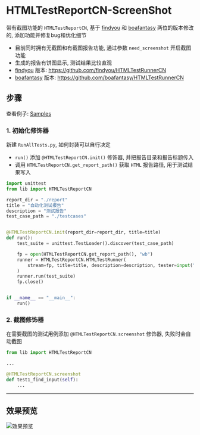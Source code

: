 ﻿# HTMLTestReportCN-ScreenShot

带有截图功能的 `HTMLTestReportCN`, 基于 [findyou](https://github.com/findyou) 和 [boafantasy](https://github.com/boafantasy) 两位的版本修改的, 添加功能并修复bug和优化细节

- 目前同时拥有无截图和有截图报告功能, 通过参数 `need_screenshot` 开启截图功能
- 生成的报告有饼图显示, 测试结果比较直观
- [findyou](https://github.com/findyou) 版本: https://github.com/findyou/HTMLTestRunnerCN
- [boafantasy](https://github.com/boafantasy) 版本: https://github.com/boafantasy/HTMLTestRunnerCN

## 步骤

查看例子: [Samples](./samples)

### 1. 初始化修饰器

新建 `RunAllTests.py`, 如何封装可以自行决定

- `run()` 添加 `@HTMLTestReportCN.init()` 修饰器, 并把报告目录和报告标题传入
- 调用 `HTMLTestReportCN.get_report_path()` 获取 `HTML` 报告路径, 用于测试结果写入

```python
import unittest
from lib import HTMLTestReportCN

report_dir = "./report"
title = "自动化测试报告"
description = "测试报告"
test_case_path = "./testcases"


@HTMLTestReportCN.init(report_dir=report_dir, title=title)
def run():
    test_suite = unittest.TestLoader().discover(test_case_path)

    fp = open(HTMLTestReportCN.get_report_path(), "wb")
    runner = HTMLTestReportCN.HTMLTestRunner(
        stream=fp, title=title, description=description, tester=input("请输入你的名字: ")
    )
    runner.run(test_suite)
    fp.close()


if __name__ == "__main__":
    run()

```

### 2. 截图修饰器

在需要截图的测试用例添加 `@HTMLTestReportCN.screenshot` 修饰器, 失败时会自动截图

```python
from lib import HTMLTestReportCN

...

@HTMLTestReportCN.screenshot
def test1_find_input(self):
    ...

```

-----

## 效果预览

![效果预览](assets/report.gif)
